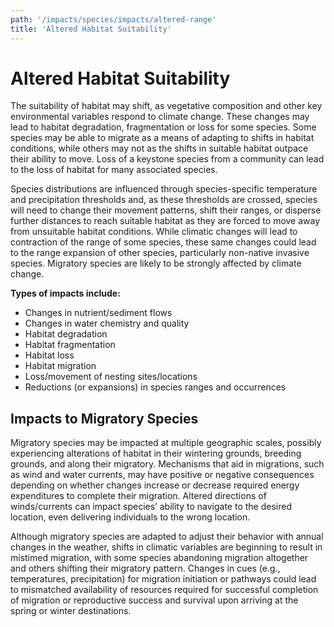 ```yaml
---
path: '/impacts/species/impacts/altered-range'
title: 'Altered Habitat Suitability'
---
```


# Altered Habitat Suitability

The suitability of habitat may shift, as vegetative composition and other key environmental variables respond to climate change. These changes may lead to habitat degradation, fragmentation or loss for some species. Some species may be able to migrate as a means of adapting to shifts in habitat conditions, while others may not as the shifts in suitable habitat outpace their ability to move. Loss of a keystone species from a community can lead to the loss of habitat for many associated species.

Species distributions are influenced through species-specific temperature and precipitation thresholds and, as these thresholds are crossed, species will need to change their movement patterns, shift their ranges, or disperse further distances to reach suitable habitat as they are forced to move away from unsuitable habitat conditions. While climatic changes will lead to contraction of the range of some species, these same changes could lead to the range expansion of other species, particularly non-native invasive species. Migratory species are likely to be strongly affected by climate change.

**Types of impacts include:**

- Changes in nutrient/sediment flows
- Changes in water chemistry and quality
- Habitat degradation
- Habitat fragmentation
- Habitat loss
- Habitat migration
- Loss/movement of nesting sites/locations
- Reductions (or expansions) in species ranges and occurrences

## Impacts to Migratory Species

Migratory species may be impacted at multiple geographic scales, possibly experiencing alterations of habitat in their wintering grounds, breeding grounds, and along their migratory. Mechanisms that aid in migrations, such as wind and water currents, may have positive or negative consequences depending on whether changes increase or decrease required energy expenditures to complete their migration. Altered directions of winds/currents can impact species’ ability to navigate to the desired location, even delivering individuals to the wrong location.

Although migratory species are adapted to adjust their behavior with annual changes in the weather, shifts in climatic variables are beginning to result in mistimed migration, with some species abandoning migration altogether and others shifting their migratory pattern. Changes in cues (e.g., temperatures, precipitation) for migration initiation or pathways could lead to mismatched availability of resources required for successful completion of migration or reproductive success and survival upon arriving at the spring or winter destinations.
